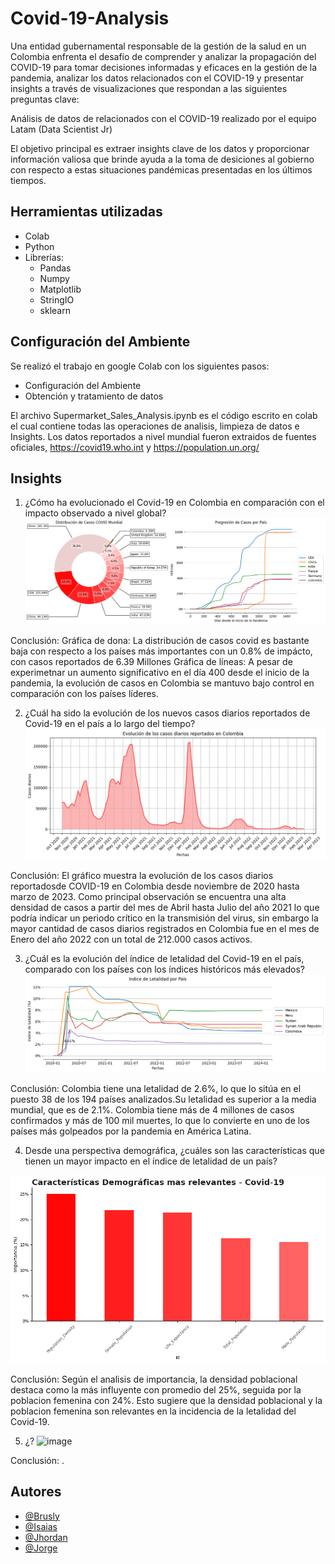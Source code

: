 # Covid-19-Analysis
Una entidad gubernamental responsable de la gestión de la salud en un Colombia enfrenta el desafío de comprender y analizar la propagación del COVID-19 para tomar decisiones informadas y eficaces en la gestión de la pandemia, analizar los datos relacionados con el COVID-19 y presentar insights a través de visualizaciones que respondan a las siguientes preguntas clave:

Análisis de datos de relacionados con el COVID-19 realizado por el equipo Latam (Data Scientist Jr)

El objetivo principal es extraer insights clave de los datos y proporcionar información valiosa que brinde ayuda a la toma de desiciones al gobierno con respecto a estas situaciones pandémicas presentadas en los últimos tiempos.

## Herramientas utilizadas
- Colab
- Python
- Librerías:
  - Pandas
  - Numpy
  - Matplotlib
  - StringIO
  - sklearn

## Configuración del Ambiente
Se realizó el trabajo en google Colab con los siguientes pasos:
- Configuración del Ambiente
- Obtención y tratamiento de datos

El archivo Supermarket_Sales_Analysis.ipynb es el código escrito en colab el cual contiene todas las operaciones de analisis, limpieza de datos e Insights.
Los datos reportados a nivel mundial fueron extraidos de fuentes oficiales, https://covid19.who.int y https://population.un.org/

## Insights
1. ¿Cómo ha evolucionado el Covid-19 en Colombia en comparación con el impacto observado a nivel global?
![image](https://github.com/TigerXHero/Covid-19-Analysis/blob/main/images/1.png)

Conclusión:
Gráfica de dona: La distribución de casos covid es bastante baja con respecto a los países más importantes con un 0.8% de impácto, con casos reportados de 6.39 Millones
Gráfica de líneas: A pesar de experimetnar un aumento significativo en el día 400 desde el inicio de la pandemia, la evolución de casos en Colombia se mantuvo bajo control en comparación con los países líderes.

2. ¿Cuál ha sido la evolución de los nuevos casos diarios reportados de Covid-19 en el país a lo largo del tiempo?
![image](https://github.com/TigerXHero/Covid-19-Analysis/blob/main/images/2.png)

Conclusión:
El gráfico muestra la evolución de los casos diarios reportadosde COVID-19 en Colombia desde noviembre de 2020 hasta
marzo de 2023. Como principal observación se encuentra una
alta densidad de casos a partir del mes de Abril hasta Julio del
año 2021 lo que podría indicar un periodo crítico en la transmisión
del virus, sin embargo la mayor cantidad de casos diarios
registrados en Colombia fue en el mes de Enero del
año 2022 con un total de 212.000 casos activos.

3. ¿Cuál es la evolución del índice de letalidad del Covid-19 en el país, comparado con los países con los índices históricos más elevados?
![image](https://github.com/TigerXHero/Covid-19-Analysis/blob/main/images/3.png)

Conclusión:
Colombia tiene una letalidad de 2.6%, lo que lo sitúa en el puesto 38 de los 194 países analizados.Su letalidad es superior a la media mundial, que es de 2.1%. Colombia tiene más de 4 millones de casos confirmados y más de 100 mil muertes, lo que lo convierte en uno de los países más golpeados por la pandemia en América Latina.

4. Desde una perspectiva demográfica, ¿cuáles son las características que tienen un mayor impacto en el índice de letalidad de un país?

![image](https://github.com/TigerXHero/Covid-19-Analysis/blob/main/images/4.png)

Conclusión:
Según el analisis de importancia, la densidad poblacional destaca como
  la más influyente con promedio del 25%, seguida
  por la poblacion femenina con 24%.
  Esto sugiere que la densidad poblacional y
  la poblacion femenina son relevantes
  en la incidencia de la letalidad del Covid-19.

5. ¿?
![image](https://github.com/TigerXHero/Covid-19-Analysis/blob/main/images/5.png)

Conclusión:
.

## Autores

- [@Brusly]()
- [@Isaias](isaiasxhero)
- [@Jhordan]()
- [@Jorge]()
